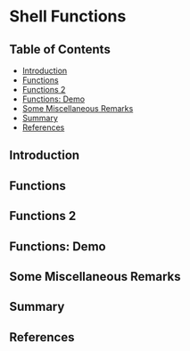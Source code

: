 # Shell Functions

## Table of Contents

<!-- START doctoc generated TOC please keep comment here to allow auto update -->
<!-- DON'T EDIT THIS SECTION, INSTEAD RE-RUN doctoc TO UPDATE -->

- [Introduction](#introduction)
- [Functions](#functions)
- [Functions 2](#functions-2)
- [Functions: Demo](#functions-demo)
- [Some Miscellaneous Remarks](#some-miscellaneous-remarks)
- [Summary](#summary)
- [References](#references)

<!-- END doctoc generated TOC please keep comment here to allow auto update -->

## Introduction

## Functions

## Functions 2

## Functions: Demo

## Some Miscellaneous Remarks

## Summary

## References
